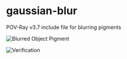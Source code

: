 # gaussian-blur
POV-Ray v3.7 include file for blurring pigments

![Blurred Object Pigment](https://github.com/t-o-k/gaussian-blur/blob/master/Blur_Object_Pigment_For_CSG.png)

![Verification](https://github.com/t-o-k/gaussian-blur/blob/master/Verify_Blur_XYZ.png)
